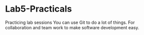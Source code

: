 # Lab5-Practicals
Practicing lab sessions
You  can use Git to do a lot of things. For collaboration and team work to make software development easy.
